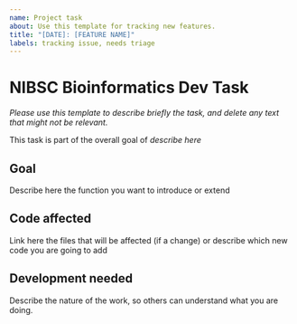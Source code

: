 ```yaml
---
name: Project task
about: Use this template for tracking new features.
title: "[DATE]: [FEATURE NAME]"
labels: tracking issue, needs triage
---
```


# NIBSC Bioinformatics Dev Task

*Please use this template to describe briefly the task, and delete any text that might not be relevant.*

This task is part of the overall goal of *describe here*

## Goal

Describe here the function you want to introduce or extend

## Code affected

Link here the files that will be affected (if a change) or describe which new code you are going to add

## Development needed

Describe the nature of the work, so others can understand what you are doing.
